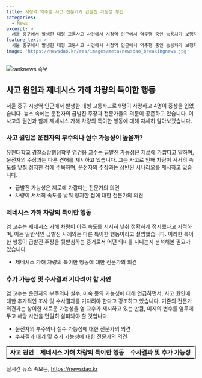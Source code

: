 ```yaml
---
title: 시청역 역주행 사고 전문가가 급발진 가능성 부인
categories:
  - News
excerpt: >
  서울 중구에서 발생한 대형 교통사고 사건에서 시청역 인근에서 역주행 중인 승용차가 보행자를 덮쳤다. 9명이 사망하고 4명이 중상을 입었으며 운전자는 급발진을 주장했지만, 전문가들은 이를 부인하고 있다. 유원대학교 교수는 운전자의 주장과 현장 상황이 맞지 않는다며, 급발진이라면 차량은 더 가속하고 나가야 했다고 설명했다. 이에 대해 운전자의 부주의나 실수 가능성을 제기하고 차량조사나 수사 결과를 기다릴 것을 강조했다.
feature_text: >
  서울 중구에서 발생한 대형 교통사고 사건에서 시청역 인근에서 역주행 중인 승용차가 보행자를 덮쳤다. 9명이 사망하고 4명이 중상을 입었으며 운전자는 급발진을 주장했지만, 전문가들은 이를 부인하고 있다. 유원대학교 교수는 운전자의 주장과 현장 상황이 맞지 않는다며, 급발진이라면 차량은 더 가속하고 나가야 했다고 설명했다. 이에 대해 운전자의 부주의나 실수 가능성을 제기하고 차량조사나 수사 결과를 기다릴 것을 강조했다.
image: 'https://newsdao.kr/res/images/meta/newsdao_breakingnews.jpg'
---
```


<p><img src="https://newsdao.kr/res/images/meta/newsdao_breakingnews.jpg" alt="ranknews 속보" /></p>

<h2 data-ke-size="size26">사고 원인과 제네시스 가해 차량의 특이한 행동</h2>

<p data-ke-size="size16">서울 중구 시청역 인근에서 발생한 대형 교통사고로 9명이 사망하고 4명이 중상을 입었습니다. 뉴스 속에는 운전자의 급발진 주장과 전문가들의 의문이 공존하고 있습니다. 이 사고의 원인과 함께 제네시스 가해 차량의 특이한 행동에 대해 자세히 알아보겠습니다.</p>

<h3>사고 원인은 운전자의 부주의나 실수 가능성이 높을까?</h3>

<p data-ke-size="size16">유원대학교 경찰소방행정학부 염건웅 교수는 급발진 가능성은 제로에 가깝다고 말하며, 운전자의 주장과는 다른 견해를 제시하고 있습니다. 그는 사고로 인해 차량이 서서히 속도를 낮춰 정지한 점에 주목하며, 운전자의 주장과는 상반된 시나리오를 제시하고 있습니다.</p>

<ul>
  <li>급발진 가능성은 제로에 가깝다는 전문가의 의견</li>
  <li>차량이 서서히 속도를 낮춰 정지한 점에 대한 전문가의 의견</li>
</ul>

<h3>제네시스 가해 차량의 특이한 행동</h3>

<p data-ke-size="size16">염 교수는 제네시스 가해 차량이 아주 속도를 서서히 낮춰 정확하게 정지했다고 지적하며, 이는 일반적인 급발진 사례와는 다른 특이한 행동이라고 설명했습니다. 이러한 특이한 행동이 급발진 주장을 뒷받침하는 증거로서 어떤 의미를 지니는지 분석해볼 필요가 있습니다.</p>

<ul>
  <li>제네시스 가해 차량의 특이한 행동에 대한 전문가의 의견</li>
</ul>

<h3>추가 가능성 및 수사결과 기다려야 할 사안</h3>

<p data-ke-size="size16">염 교수는 운전자의 부주의나 실수, 미숙 등의 가능성에 대해 언급하면서, 사고 원인에 대한 추가적인 조사 및 수사결과를 기다려야 한다고 강조하고 있습니다. 기존의 전문가 의견과는 상이한 새로운 가능성을 염 교수가 제시하고 있는 만큼, 미지의 변수를 염두에 두고 해당 사안을 면밀히 살펴봐야 할 것입니다.</p>

<ul>
  <li>운전자의 부주의나 실수 가능성에 대한 전문가의 의견</li>
  <li>수사결과 대기 및 추가 가능성에 대한 전문가의 의견</li>
</ul>

<table style="width: 100%;" border="1">
<tbody>
<tr>
<td style="text-align: center; height: 17px;"><b>사고 원인</b></td>
<td style="text-align: center; height: 17px;"><b>제네시스 가해 차량의 특이한 행동</b></td>
<td style="text-align: center; height: 17px;"><b>수사결과 및 추가 가능성</b></td>
</tr>
</tbody>
</table>

<p data-ke-size="size16"></p>
실시간 뉴스 속보는, <a href="https://newsdao.kr" rel="dofollow">https://newsdao.kr</a>


